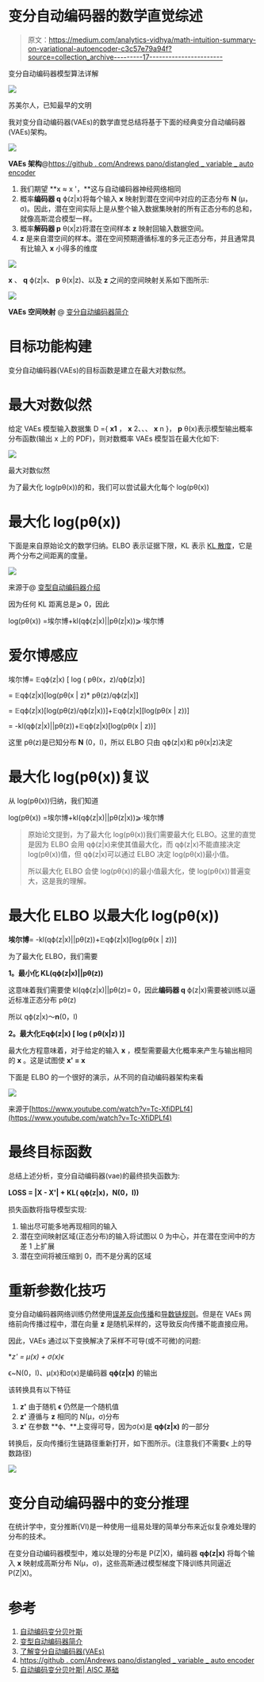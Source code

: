 # 变分自动编码器的数学直觉综述

> 原文：<https://medium.com/analytics-vidhya/math-intuition-summary-on-variational-autoencoder-c3c57e79a94f?source=collection_archive---------17----------------------->

变分自动编码器模型算法详解

![](img/3a508336ac2a098a8f9bb5e2c2cd5803.png)

苏美尔人，已知最早的文明

我对变分自动编码器(VAEs)的数学直觉总结将基于下面的经典变分自动编码器(VAEs)架构。

![](img/0a417bf76b314909cfcd1a94020fdf11.png)

**VAEs 架构**@[https://github . com/Andrews pano/distangled _ variable _ auto encoder](https://github.com/AndrewSpano/Disentangled_Variational_Autoencoder)

1.  我们期望 **x ≈ x '，**这与自动编码器神经网络相同
2.  概率**编码器 q** ϕ(z|x)将每个输入 **x** 映射到潜在空间中对应的正态分布 **N** (μ，σ)。因此，潜在空间实际上是从整个输入数据集映射的所有正态分布的总和，就像高斯混合模型一样。
3.  概率**解码器 p** θ(x|z)将潜在空间样本 **z** 映射回输入数据空间。
4.  **z** 是来自潜空间的样本。潜在空间预期遵循标准的多元正态分布，并且通常具有比输入 **x** 小得多的维度

![](img/5239e26ffda21ff1f918fc32982f5cc6.png)

**x** 、 **q** ϕ(z|x、 **p** θ(x|z)、以及 **z** 之间的空间映射关系如下图所示:

![](img/c330746acf1187a938ba78b4472e74d5.png)

**VAEs 空间映射** @ [变分自动编码器简介](https://arxiv.org/abs/1906.02691)

# 目标功能构建

变分自动编码器(VAEs)的目标函数是建立在最大对数似然。

# **最大对数似然**

给定 VAEs 模型输入数据集 D ={ **x1** ， **x** 2、、、 **x** n }， **p** θ(x)表示模型输出概率分布函数(输出 x 上的 PDF)，则对数概率 VAEs 模型旨在最大化如下:

![](img/3b1edcd9d4a7a01b8957e8ea96af2c9f.png)

最大对数似然

为了最大化 log(pθ(x))的和，我们可以尝试最大化每个 log(pθ(x))

# **最大化 log(pθ(x))**

下面是来自原始论文的数学归纳。ELBO 表示证据下限，KL 表示 [KL 散度](https://en.wikipedia.org/wiki/Kullback%E2%80%93Leibler_divergence)，它是两个分布之间距离的度量。

![](img/82d14f4a265d6d72922e4e207f032a9e.png)

来源于@ [变型自动编码器介绍](https://arxiv.org/abs/1906.02691)

因为任何 KL 距离总是⩾ 0，因此

log(pθ(x)) =埃尔博+kl(qϕ(z|x)||pθ(z|x))⩾·埃尔博

# **爱尔博感应**

埃尔博= 𝔼qϕ(z|x) [ log ( pθ(x，z)/qϕ(z|x)]

= 𝔼qϕ(z|x)[log(pθ(x | z)* pθ(z)/qϕ(z|x]]

= 𝔼qϕ(z|x)[log(pθ(z)/qϕ(z|x))]+𝔼qϕ(z|x][log(pθ(x | z))]

= -kl(qϕ(z|x)||pθ(z))+𝔼qϕ(z|x)[log(pθ(x | z))]

这里 pθ(z)是已知分布 **N** (0，I)，所以 ELBO 只由 qϕ(z|x)和 pθ(x|z)决定

# **最大化 log(pθ(x))复议**

从 log(pθ(x))归纳，我们知道

log(pθ(x)) =埃尔博+kl(qϕ(z|x)||pθ(z|x))⩾·埃尔博

> 原始论文提到，为了最大化 log(pθ(x))我们需要最大化 ELBO。这里的直觉是因为 ELBO 会用 qϕ(z|x)来使其值最大化，而 qϕ(z|x)不能直接决定 log(pθ(x))值，但 qϕ(z|x)可以通过 ELBO 决定 log(pθ(x))最小值。
> 
> 所以最大化 ELBO 会使 log(pθ(x))的最小值最大化，使 log(pθ(x))普遍变大，这是我的理解。

# **最大化 ELBO 以最大化 log(pθ(x))**

**埃尔博**= -kl(qϕ(z|x)||pθ(z))+𝔼qϕ(z|x)[log(pθ(x | z))]

为了最大化 ELBO，我们需要

**1。最小化 KL(qϕ(z|x)||pθ(z))**

这意味着我们需要使 kl(qϕ(z|x)||pθ(z)= 0，因此**编码器 q** ϕ(z|x)需要被训练以逼近标准正态分布 pθ(z)

所以 qϕ(z|x)～**n**(0，I)

**2。最大化𝔼qϕ(z|x) [ log ( pθ(x|z) )]**

最大化方程意味着，对于给定的输入 **x** ，模型需要最大化概率来产生与输出相同的 **x** 。这是试图使 **x' = x**

下面是 ELBO 的一个很好的演示，从不同的自动编码器架构来看

![](img/ba0d6e44e0a172e82da562cc0a19f1ed.png)

来源于[https://www.youtube.com/watch?v=Tc-XfiDPLf4](https://www.youtube.com/watch?v=Tc-XfiDPLf4)

# 最终目标函数

总结上述分析，变分自动编码器(vae)的最终损失函数为:

**LOSS = |X - X'| + KL( qϕ(z|x)，N(0，I))**

损失函数将指导模型实现:

1.  输出尽可能多地再现相同的输入
2.  潜在空间映射区域(正态分布)的输入将试图以 0 为中心，并在潜在空间中的方差 1 上扩展
3.  潜在空间将被压缩到 0，而不是分离的区域

# 重新参数化技巧

变分自动编码器网络训练仍然使用[误差反向传播](https://en.wikipedia.org/wiki/Backpropagation)和[导数链规则](https://en.wikipedia.org/wiki/Chain_rule)。但是在 VAEs 网络前向传播过程中，潜在向量 **z** 是随机采样的，这导致反向传播不能直接应用。

因此，VAEs 通过以下变换解决了采样不可导(或不可微)的问题:

**z' = μ(x) + σ(x)*ϵ**

ϵ~N(0，I)、μ(x)和σ(x)是编码器 **qϕ(z|x)** 的输出

该转换具有以下特征

1.  **z'** 由于随机 **ϵ** 仍然是一个随机值
2.  **z'** 遵循与 **z** 相同的 N(μ，σ)分布
3.  **z'** 在参数 **ϕ、**上变得可导，因为σ(x)是 **qϕ(z|x)** 的一部分

转换后，反向传播衍生链路径重新打开，如下图所示。(注意我们不需要ϵ 上的导数路径)

![](img/8083db75ec4c73c4d80a08d8fb119941.png)

# 变分自动编码器中的变分推理

在统计学中，变分推断(VI)是一种使用一组易处理的简单分布来近似复杂难处理的分布的技术。

在变分自动编码器模型中，难以处理的分布是 P(Z|X)，编码器 **qϕ(z|x)** 将每个输入 **x** 映射成高斯分布 N(μ，σ)，这些高斯通过模型梯度下降训练共同逼近 P(Z|X)。

# 参考

1.  [自动编码变分贝叶斯](https://arxiv.org/pdf/1312.6114v10.pdf)
2.  [变型自动编码器简介](https://arxiv.org/abs/1906.02691)
3.  [了解变分自动编码器(VAEs)](https://towardsdatascience.com/understanding-variational-autoencoders-vaes-f70510919f73)
4.  [https://github . com/Andrews pano/distangled _ variable _ auto encoder](https://github.com/AndrewSpano/Disentangled_Variational_Autoencoder)
5.  [自动编码变分贝叶斯| AISC 基础](https://www.youtube.com/watch?v=Tc-XfiDPLf4)